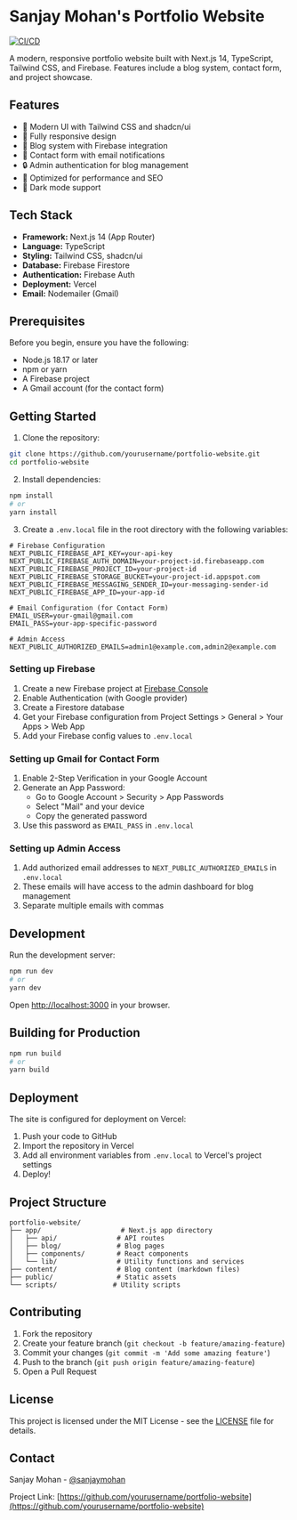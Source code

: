 # Sanjay Mohan's Portfolio Website

[![CI/CD](https://github.com/codebysanjay/portfolio-website/actions/workflows/ci.yml/badge.svg)](https://github.com/codebysanjay/portfolio-website/actions/workflows/ci.yml)

A modern, responsive portfolio website built with Next.js 14, TypeScript, Tailwind CSS, and Firebase. Features include a blog system, contact form, and project showcase.

## Features

- 🎨 Modern UI with Tailwind CSS and shadcn/ui
- 📱 Fully responsive design
- 📝 Blog system with Firebase integration
- 📧 Contact form with email notifications
- 🔒 Admin authentication for blog management
- 🚀 Optimized for performance and SEO
- 🌙 Dark mode support

## Tech Stack

- **Framework:** Next.js 14 (App Router)
- **Language:** TypeScript
- **Styling:** Tailwind CSS, shadcn/ui
- **Database:** Firebase Firestore
- **Authentication:** Firebase Auth
- **Deployment:** Vercel
- **Email:** Nodemailer (Gmail)

## Prerequisites

Before you begin, ensure you have the following:
- Node.js 18.17 or later
- npm or yarn
- A Firebase project
- A Gmail account (for the contact form)

## Getting Started

1. Clone the repository:
```bash
git clone https://github.com/yourusername/portfolio-website.git
cd portfolio-website
```

2. Install dependencies:
```bash
npm install
# or
yarn install
```

3. Create a `.env.local` file in the root directory with the following variables:

```env
# Firebase Configuration
NEXT_PUBLIC_FIREBASE_API_KEY=your-api-key
NEXT_PUBLIC_FIREBASE_AUTH_DOMAIN=your-project-id.firebaseapp.com
NEXT_PUBLIC_FIREBASE_PROJECT_ID=your-project-id
NEXT_PUBLIC_FIREBASE_STORAGE_BUCKET=your-project-id.appspot.com
NEXT_PUBLIC_FIREBASE_MESSAGING_SENDER_ID=your-messaging-sender-id
NEXT_PUBLIC_FIREBASE_APP_ID=your-app-id

# Email Configuration (for Contact Form)
EMAIL_USER=your-gmail@gmail.com
EMAIL_PASS=your-app-specific-password

# Admin Access
NEXT_PUBLIC_AUTHORIZED_EMAILS=admin1@example.com,admin2@example.com
```

### Setting up Firebase

1. Create a new Firebase project at [Firebase Console](https://console.firebase.google.com)
2. Enable Authentication (with Google provider)
3. Create a Firestore database
4. Get your Firebase configuration from Project Settings > General > Your Apps > Web App
5. Add your Firebase config values to `.env.local`

### Setting up Gmail for Contact Form

1. Enable 2-Step Verification in your Google Account
2. Generate an App Password:
   - Go to Google Account > Security > App Passwords
   - Select "Mail" and your device
   - Copy the generated password
3. Use this password as `EMAIL_PASS` in `.env.local`

### Setting up Admin Access

1. Add authorized email addresses to `NEXT_PUBLIC_AUTHORIZED_EMAILS` in `.env.local`
2. These emails will have access to the admin dashboard for blog management
3. Separate multiple emails with commas

## Development

Run the development server:

```bash
npm run dev
# or
yarn dev
```

Open [http://localhost:3000](http://localhost:3000) in your browser.

## Building for Production

```bash
npm run build
# or
yarn build
```

## Deployment

The site is configured for deployment on Vercel:

1. Push your code to GitHub
2. Import the repository in Vercel
3. Add all environment variables from `.env.local` to Vercel's project settings
4. Deploy!

## Project Structure

```
portfolio-website/
├── app/                    # Next.js app directory
│   ├── api/               # API routes
│   ├── blog/              # Blog pages
│   ├── components/        # React components
│   └── lib/               # Utility functions and services
├── content/               # Blog content (markdown files)
├── public/                # Static assets
└── scripts/              # Utility scripts
```

## Contributing

1. Fork the repository
2. Create your feature branch (`git checkout -b feature/amazing-feature`)
3. Commit your changes (`git commit -m 'Add some amazing feature'`)
4. Push to the branch (`git push origin feature/amazing-feature`)
5. Open a Pull Request

## License

This project is licensed under the MIT License - see the [LICENSE](LICENSE) file for details.

## Contact

Sanjay Mohan - [@sanjaymohan](https://twitter.com/sanjaymohan)

Project Link: [https://github.com/yourusername/portfolio-website](https://github.com/yourusername/portfolio-website)
